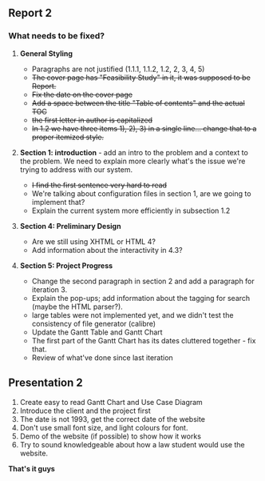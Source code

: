 Report 2
---

### What needs to be fixed?

1.  **General Styling**
	- Paragraphs are not justified (1.1.1, 1.1.2, 1.2, 2, 3, 4, 5)
	- ~~The cover page has "Feasibility Study" in it, it was supposed to be Report.~~
	- ~~Fix the date on the cover page~~
	- ~~Add a space between the title "Table of contents" and the actual TOC~~
	- ~~the first letter in author is capitalized~~
	- ~~In 1.2 we have three items 1), 2), 3) in a single line... change that to a proper itemized style.~~ 

2. **Section 1: introduction** - add an intro to the problem and a context to the problem. We need to explain more clearly what's the issue we're trying to address with our system.
	- ~~I find the first sentence very hard to read~~
	- We're talking about configuration files in section 1, are we going to implement that?
	- Explain the current system more efficiently in subsection 1.2

3. **Section 4: Preliminary Design**
	- Are we still using XHTML or HTML 4?
	- Add information about the interactivity in 4.3?


4. **Section 5: Project Progress**
	- Change the second paragraph in section 2 and add a paragraph for iteration 3. 
	- Explain the pop-ups; add information about the tagging for search (maybe the HTML parser?). 
	- large tables were not implemented yet, and we didn't test the consistency of file generator (calibre)
	- Update the Gantt Table and Gantt Chart
	- The first part of the Gantt Chart has its dates cluttered together - fix that. 
	- Review of what've done since last iteration


Presentation 2
---

1. Create easy to read Gantt Chart and Use Case Diagram
2. Introduce the client and the project first
3. The date is not 1993, get the correct date of the website
4. Don't use small font size, and light colours for font. 
5. Demo of the website (if possible) to show how it works
6. Try to sound knowledgeable about how a law student would use the website. 

**That's it guys**
